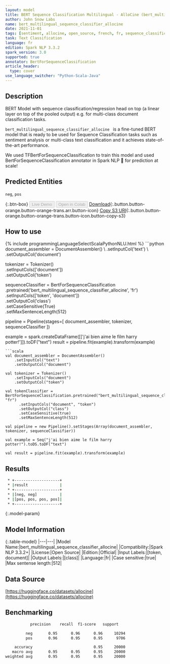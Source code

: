 ```yaml
---
layout: model
title: BERT Sequence Classification Multilingual - AlloCine (bert_multilingual_sequence_classifier_allocine)
author: John Snow Labs
name: bert_multilingual_sequence_classifier_allocine
date: 2021-11-01
tags: [sentiment, allocine, open_source, french, fr, sequence_classification, bert]
task: Text Classification
language: fr
edition: Spark NLP 3.3.2
spark_version: 3.0
supported: true
annotator: BertForSequenceClassification
article_header:
  type: cover
use_language_switcher: "Python-Scala-Java"
---
```


## Description

BERT Model with sequence classification/regression head on top (a linear layer on top of the pooled output) e.g. for multi-class document classification tasks.

`bert_multilingual_sequence_classifier_allocine ` is a fine-tuned BERT model that is ready to be used for Sequence Classification tasks such as sentiment analysis or multi-class text classification and it achieves state-of-the-art performance.

We used TFBertForSequenceClassification to train this model and used BertForSequenceClassification annotator in Spark NLP 🚀 for prediction at scale!

## Predicted Entities

`neg`, `pos`

{:.btn-box}
<button class="button button-orange" disabled>Live Demo</button>
<button class="button button-orange" disabled>Open in Colab</button>
[Download](https://s3.amazonaws.com/auxdata.johnsnowlabs.com/public/models/bert_multilingual_sequence_classifier_allocine_fr_3.3.2_3.0_1635775805960.zip){:.button.button-orange.button-orange-trans.arr.button-icon}
[Copy S3 URI](s3://auxdata.johnsnowlabs.com/public/models/bert_multilingual_sequence_classifier_allocine_fr_3.3.2_3.0_1635775805960.zip){:.button.button-orange.button-orange-trans.button-icon.button-copy-s3}

## How to use



<div class="tabs-box" markdown="1">
{% include programmingLanguageSelectScalaPythonNLU.html %}
```python
document_assembler = DocumentAssembler() \
    .setInputCol('text') \
    .setOutputCol('document')

tokenizer = Tokenizer() \
    .setInputCols(['document']) \
    .setOutputCol('token')

sequenceClassifier = BertForSequenceClassification \
      .pretrained('bert_multilingual_sequence_classifier_allocine', 'fr') \
      .setInputCols(['token', 'document']) \
      .setOutputCol('class') \
      .setCaseSensitive(True) \
      .setMaxSentenceLength(512)

pipeline = Pipeline(stages=[
    document_assembler,
    tokenizer,
    sequenceClassifier
])

example = spark.createDataFrame([['j'ai bien aime le film harry potter!']]).toDF("text")
result = pipeline.fit(example).transform(example)
```
```scala
val document_assembler = DocumentAssembler()
    .setInputCol("text")
    .setOutputCol("document")

val tokenizer = Tokenizer()
    .setInputCols("document")
    .setOutputCol("token")

val tokenClassifier = BertForSequenceClassification.pretrained("bert_multilingual_sequence_classifier_allocine", "fr")
      .setInputCols("document", "token")
      .setOutputCol("class")
      .setCaseSensitive(true)
      .setMaxSentenceLength(512)

val pipeline = new Pipeline().setStages(Array(document_assembler, tokenizer, sequenceClassifier))

val example = Seq("j'ai bien aime le film harry potter!").toDS.toDF("text")

val result = pipeline.fit(example).transform(example)
```
</div>

## Results

```bash
 * +--------------------+
 * |result              |
 * +--------------------+
 * |[neg, neg]          |
 * |[pos, pos, pos, pos]|
 * +--------------------+
```

{:.model-param}
## Model Information

{:.table-model}
|---|---|
|Model Name:|bert_multilingual_sequence_classifier_allocine|
|Compatibility:|Spark NLP 3.3.2+|
|License:|Open Source|
|Edition:|Official|
|Input Labels:|[token, document]|
|Output Labels:|[class]|
|Language:|fr|
|Case sensitive:|true|
|Max sentense length:|512|

## Data Source

[https://huggingface.co/datasets/allocine](https://huggingface.co/datasets/allocine)

## Benchmarking

```bash
           precision    recall  f1-score   support

         neg       0.95      0.96      0.96     10294
         pos       0.96      0.95      0.95      9706

    accuracy                           0.95     20000
   macro avg       0.95      0.95      0.95     20000
weighted avg       0.95      0.95      0.95     20000
```